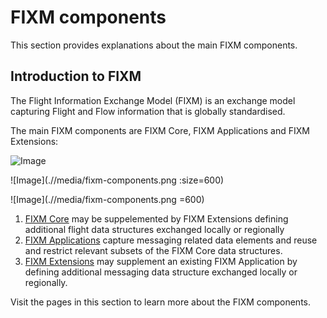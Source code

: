 # FIXM components

This section provides explanations about the main FIXM components.

## Introduction to FIXM

The Flight Information Exchange Model (FIXM) is an exchange model capturing Flight and Flow information that is globally standardised.

The main FIXM components are FIXM Core, FIXM Applications and FIXM Extensions:

![Image](.//media/fixm-components.png)

![Image](.//media/fixm-components.png :size=600)

![Image](.//media/fixm-components.png =600)

1. [FIXM Core](general-guidance/fixm-core) may be suppelemented by FIXM Extensions defining additional flight data structures exchanged locally or regionally
2. [FIXM Applications](general-guidance/applications) capture messaging related data elements and reuse and restrict relevant subsets of the FIXM Core data structures.
3. [FIXM Extensions](general-guidance/extensions) may supplement an existing FIXM Application by defining additional messaging data structure exchanged locally or
regionally.

Visit the pages in this section to learn more about the FIXM components.